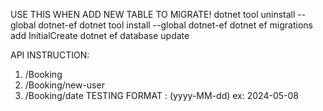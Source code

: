 USE THIS WHEN ADD NEW TABLE TO MIGRATE!
dotnet tool uninstall --global dotnet-ef
dotnet tool install --global dotnet-ef
dotnet ef migrations add InitialCreate
dotnet ef database update

API INSTRUCTION:
1. /Booking
2. /Booking/new-user
3. /Booking/date
   TESTING FORMAT : (yyyy-MM-dd) ex: 2024-05-08
